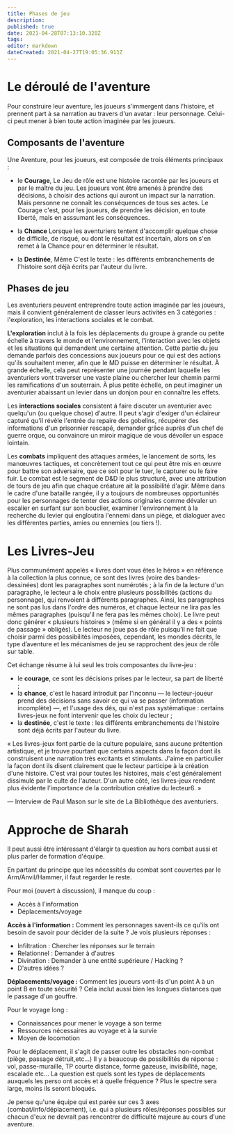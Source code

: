 ```yaml
---
title: Phases de jeu
description: 
published: true
date: 2021-04-28T07:13:10.328Z
tags: 
editor: markdown
dateCreated: 2021-04-27T19:05:36.913Z
---
```


# Le déroulé de l'aventure

Pour construire leur aventure, les joueurs s'immergent dans l'histoire, et prennent part à sa narration au travers d'un avatar : leur personnage.
Celui-ci peut mener à bien toute action imaginée par les joueurs. 

## Composants de l'aventure

Une Aventure, pour les joueurs, est composée de trois éléments principaux :

- le **Courage**,
Le Jeu de rôle est une histoire racontée par les joueurs et par le maître du jeu. Les joueurs vont être amenés à prendre des décisions, à choisir des actions qui auront un impact sur la narration. Mais personne ne connaît les conséquences de tous ses actes. Le Courage c'est, pour les joueurs, de prendre les décision, en toute liberté, mais en asssumant les conséquences.

- la **Chance**
Lorsque les aventuriers tentent d'accomplir quelque chose de difficile, de risqué, ou dont le résultat est incertain, alors on s'en remet à la Chance pour en déterminer le résultat.

- la **Destinée**,
Même
C'est le texte : les différents embranchements de l'histoire sont déjà écrits par l'auteur du livre.

## Phases de jeu

Les aventuriers peuvent entreprendre toute action imaginée par les joueurs, mais il convient généralement de classer leurs activités en 3 catégories : l'exploration, les interactions sociales et le combat.

**L'exploration** inclut à la fois les déplacements du groupe à grande ou petite échelle à travers le monde et l'environnement, l'interaction avec les objets et les situations qui demandent une certaine attention. Cette partie du jeu demande parfois des concessions aux joueurs pour ce qui est des actions qu'ils souhaitent mener, afin que le MD puisse en déterminer le résultat. À grande échelle, cela peut représenter une journée pendant laquelle les aventuriers vont traverser une vaste plaine ou chercher leur chemin parmi les ramifications d'un souterrain. À plus petite échelle, on peut imaginer un aventurier abaissant un levier dans un donjon pour en connaître les effets.

Les **interactions sociales** consistent à faire discuter un aventurier avec quelqu'un (ou quelque chose) d'autre. Il peut s'agir d'exiger d'un éclaireur capturé qu'il révèle l'entrée du repaire des gobelins, récupérer des informations d'un prisonnier rescapé, demander grâce auprès d'un chef de guerre orque, ou convaincre un miroir magique de vous dévoiler un espace lointain.

Les **combats** impliquent des attaques armées, le lancement de sorts, les manœuvres tactiques, et concrètement tout ce qui peut être mis en œuvre pour battre son adversaire, que ce soit pour le tuer, le capturer ou le faire fuir. Le combat est le segment de D&D le plus structuré, avec une attribution de tours de jeu afin que chaque créature ait la possibilité d'agir. Même dans le cadre d'une bataille rangée, il y a toujours de nombreuses opportunités pour les personnages de tenter des actions originales comme dévaler un escalier en surfant sur son bouclier, examiner l'environnement à la recherche du levier qui engloutira l'ennemi dans un piège, et dialoguer avec les différentes parties, amies ou ennemies (ou tiers !).

# Les Livres-Jeu

Plus communément appelés « livres dont vous êtes le héros » en référence à la collection la plus connue, ce sont des livres (voire des bandes-dessinées) dont les paragraphes sont numérotés ; à la fin de la lecture d'un paragraphe, le lecteur a le choix entre plusieurs possibilités (actions du personnage), qui renvoient à différents paragraphes. Ainsi, les paragraphes ne sont pas lus dans l'ordre des numéros, et chaque lecteur ne lira pas les mêmes paragraphes (puisqu'il ne fera pas les mêmes choix). Le livre peut donc générer « plusieurs histoires » (même si en général il y a des « points de passage » obligés). Le lecteur ne joue pas de rôle puisqu’il ne fait que choisir parmi des possibilités imposées, cependant, les mondes décrits, le type d’aventure et les mécanismes de jeu se rapprochent des jeux de rôle sur table.

Cet échange résume à lui seul les trois composantes du livre-jeu :

- le **courage**, ce sont les décisions prises par le lecteur, sa part de liberté ;
- la **chance**, c'est le hasard introduit par l'inconnu — le lecteur-joueur prend des décisions sans savoir ce qui va se passer (information incomplète) —, et l'usage des dés, qui n'est pas systématique : certains livres-jeux ne font intervenir que les choix du lecteur ;
- la **destinée**, c'est le texte : les différents embranchements de l'histoire sont déjà écrits par l'auteur du livre.

« Les livres-jeux font partie de la culture populaire, sans aucune prétention artistique, et je trouve pourtant que certains aspects dans la façon dont ils construisent une narration très excitants et stimulants. J'aime en particulier la façon dont ils disent clairement que le lecteur participe à la création d'une histoire. C'est vrai pour toutes les histoires, mais c'est généralement dissimulé par le culte de l'auteur. D'un autre côté, les livres-jeux rendent plus évidente l'importance de la contribution créative du lecteur6. »

— Interview de Paul Mason sur le site de La Bibliothèque des aventuriers.

# Approche de Sharah

Il peut aussi être intéressant d'élargir ta question au hors combat aussi et plus parler de formation d'équipe.

En partant du principe que les nécessités du combat sont couvertes par le Arm/Anvil/Hammer, il faut regarder le reste.

Pour moi (ouvert à discussion), il manque du coup :

- Accès à l'information
- Déplacements/voyage

**Accès à l'information :** Comment les personnages savent-ils ce qu'ils ont besoin de savoir pour décider de la suite ? Je vois plusieurs réponses :

- Infiltration : Chercher les réponses sur le terrain
- Relationnel : Demander à d'autres
- Divination : Demander à une entité supérieure / Hacking ?
- D'autres idées ?

**Déplacements/voyage :** Comment les joueurs vont-ils d'un point A à un point B en toute sécurité ? Cela inclut aussi bien les longues distances que le passage d'un gouffre.

Pour le voyage long :

- Connaissances pour mener le voyage à son terme
- Ressources nécessaires au voyage et à la survie
- Moyen de locomotion

Pour le déplacement, il s'agit de passer outre les obstacles non-combat (piège, passage détruit,etc...) Il y a beaucoup de possibilités de réponse : vol, passe-muraille, TP courte distance, forme gazeuse, invisibilité, nage, escalade etc... La question est quels sont les types de déplacements auxquels les perso ont accès et à quelle fréquence ? Plus le spectre sera large, moins ils seront bloqués.

Je pense qu'une équipe qui est parée sur ces 3 axes (combat/info/déplacement), i.e. qui a plusieurs rôles/réponses possibles sur chacun d'eux ne devrait pas rencontrer de difficulté majeure au cours d'une aventure.

